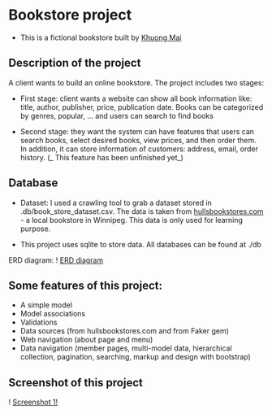 # Bookstore project

- This is a fictional bookstore built by [Khuong Mai](mailto:khuongngoc1518@gmail.com)

## Description of the project

A client wants to build an online bookstore. The project includes two stages:

- First stage: client wants a website can show all book information like: title, author, publisher, price, publication date. Books can be categorized by genres, popular, ... and users can search to find books

- Second stage: they want the system can have features that users can search books, select desired books, view prices, and then order them. In addition, it can store information of customers: address, email, order history. (_ This feature has been unfinished yet_)

## Database

- Dataset: I used a crawling tool to grab a dataset stored in .db/book_store_dataset.csv. The data is taken from [hullsbookstores.com](https://hullsbookstores.com) - a local bookstore in Winnipeg. This data is only used for learning purpose.

- This project uses sqlite to store data. All databases can be found at ./db

ERD diagram:
! [ERD diagram](/db/book_store_intro_project.png)

## Some features of this project:

- A simple model
- Model associations
- Validations
- Data sources (from hullsbookstores.com and from Faker gem)
- Web navigation (about page and menu)
- Data navigation (member pages, multi-model data, hierarchical collection, pagination, searching, markup and design with bootstrap)

## Screenshot of this project

! [Screenshot 1!](/db/bookstore.jpg)
